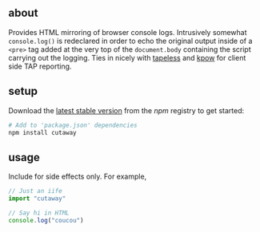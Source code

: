 ## about

Provides HTML mirroring of browser console logs. Intrusively somewhat `console.log()` is redeclared in order to echo the original output inside of a `<pre>` tag added at the very top of the `document.body` containing the script carrying out the logging. Ties in nicely with [tapeless](https://npm.im/tapeless) and [kpow](https://npm.im/kpow) for client side TAP reporting.

## setup

Download the [latest stable version](https://npm.im/cutaway) from the _npm_ registry to get started:

```sh
# Add to 'package.json' dependencies
npm install cutaway
```

## usage

Include for side effects only. For example,

```js
// Just an iife
import "cutaway"

// Say hi in HTML
console.log("coucou")
```
